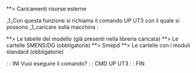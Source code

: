 
**> Caricamenti risorse esterne

_1_Con questa funzione si richiama il comando UP UT3 con il quale si possono
_1_caricare sulla macchina : 

**> Le tabelle del modello (già presenti nella libreria caricata)
**> Le cartelle SMENS/DG (obbligatorie)
**> Smepd
**> Le cartelle con i moduli standard (obbligatorie)

 :  : INI   Vuoi eseguire il comando?
 :  : CMD UP UT3
 :  : FIN



